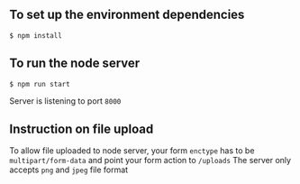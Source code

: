 ## To set up the environment dependencies
```
$ npm install
```

## To run the node server

```
$ npm run start
```

Server is listening to port `8000`

## Instruction on file upload

To allow file uploaded to node server, your form `enctype` has to be `multipart/form-data` and point your form action to `/uploads`
The server only accepts `png` and `jpeg` file format

